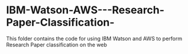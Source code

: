 # IBM-Watson-AWS---Research-Paper-Classification-
This folder contains the code for using IBM Watson and AWS to perform Research Paper classification on the web
